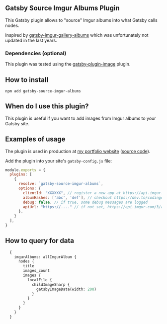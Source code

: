 ## Gatsby Source Imgur Albums Plugin

This Gatsby plugin allows to "source" Imgur albums into what Gatsby calls nodes.

Inspired by [gatsby-imgur-gallery-albums](https://github.com/stcalica/gatsby-imgur-gallery-albums) which was unfortunately not updated in the last years.

### Dependencies (optional)

This plugin was tested using the [gatsby-plugin-image](https://www.gatsbyjs.com/plugins/gatsby-plugin-image/) plugin.

## How to install

`npm add gatsby-source-imgur-albums`

## When do I use this plugin?

This plugin is useful if you want to add images from Imgur albums to your Gatsby site.

## Examples of usage

The plugin is used in production at [my portfolio website](https://mokkapps.de/tips) ([source code](https://github.com/Mokkapps/website/blob/master/src/pages/tips.js)).

Add the plugin into your site's `gatsby-config.js` file:

```js
module.exports = {
  plugins: [
    {
      resolve: `gatsby-source-imgur-albums`,
      options: {
        clientId: "XXXXXX", // register a new app at https://api.imgur.com/oauth2/addclient and select "Anonymous usage without user authorization"
        albumHashes: ['abc', 'def'], // checkout https://dev.to/codingcoach/get-your-album-id-in-imgur-b6c to get the ID of your album
        debug: false, // if true, some debug messages are logged
        apiUrl: "https://...." // if not set, https://api.imgur.com/3/album/ is used per default
      },
    }
  ],
}
```

## How to query for data 

````graphql
  {
    imgurAlbums: allImgurAlbum {
      nodes {
        title
        images_count
        images {
          localFile {
            childImageSharp {
              gatsbyImageData(width: 200)
            }
          }
        }
      }
    }
  }
````
